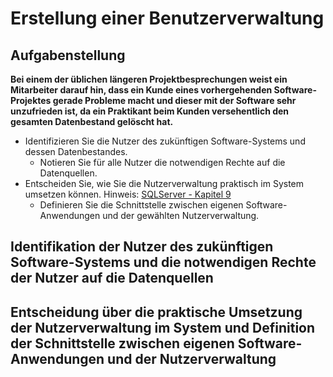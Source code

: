 # Erstellung einer Benutzerverwaltung

## Aufgabenstellung

**Bei einem der üblichen längeren Projektbesprechungen weist ein Mitarbeiter darauf hin, dass ein Kunde eines vorhergehenden Software-Projektes gerade Probleme macht und dieser mit der Software sehr unzufrieden ist, da ein Praktikant beim Kunden versehentlich den gesamten Datenbestand gelöscht hat.**

* Identifizieren Sie die Nutzer des zukünftigen Software-Systems und dessen Datenbestandes.
    * Notieren Sie für alle Nutzer die notwendigen Rechte auf die Datenquellen.
* Entscheiden Sie, wie Sie die Nutzerverwaltung praktisch im System umsetzen können. Hinweis: [SQLServer - Kapitel 9](legal/pdfs/sql_server_2012_kapitel_9.pdf)
    * Definieren Sie die Schnittstelle zwischen eigenen Software-Anwendungen und der gewählten Nutzerverwaltung.

## Identifikation der Nutzer des zukünftigen Software-Systems und die notwendigen Rechte der Nutzer auf die Datenquellen

## Entscheidung über die praktische Umsetzung der Nutzerverwaltung im System und Definition der Schnittstelle zwischen eigenen Software-Anwendungen und der Nutzerverwaltung